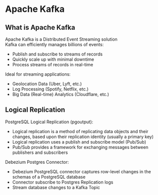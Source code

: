 # Apache Kafka

## What is Apache Kafka
Apache Kafka is a Distributed Event Streaming solution  
Kafka can efficiently manages billions of events:
- Publish and subscribe to streams of records
- Quickly scale up with minimal downtime
- Process streams of records in real-time

Ideal for streaming applications:
- Geolocation Data (Uber, Lyft, etc.)
- Log Processing (Spotify, Netflix, etc.)
- Big Data (Real-time) Analytics (Cloudflare, etc.)

## Logical Replication 
PostgreSQL Logical Replication (pgoutput):
- Logical replication is a method of replicating data objects and their changes, based upon their replication identity (usually a primary key)
- Logical replication uses a publish and subscribe model (Pub/Sub)
- Pub/Sub provides a framework for exchanging messages between publishers and subscribers

Debezium Postgres Connector:
- Debezium PostgreSQL connector captures row-level changes in the schemas of a PostgreSQL database
- Connector subscribe to Postgres Replication logs
- Stream database changes to a Kafka Topic